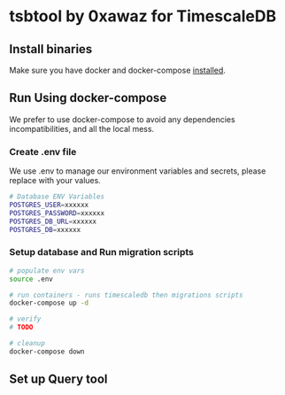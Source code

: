 # tsbtool by 0xawaz for TimescaleDB

## Install binaries

Make sure you have docker and docker-compose [installed](https://docs.docker.com/engine/install/).

## Run Using docker-compose

We prefer to use docker-compose to avoid any dependencies incompatibilities, and all the local mess.

### Create .env file

We use .env to manage our environment variables and secrets, please replace with your values.

```bash
# Database ENV Variables
POSTGRES_USER=xxxxxx
POSTGRES_PASSWORD=xxxxxx
POSTGRES_DB_URL=xxxxxx
POSTGRES_DB=xxxxxx
```

### Setup database and Run migration scripts

```bash
# populate env vars
source .env

# run containers - runs timescaledb then migrations scripts
docker-compose up -d

# verify
# TODO

# cleanup 
docker-compose down
```

## Set up Query tool


